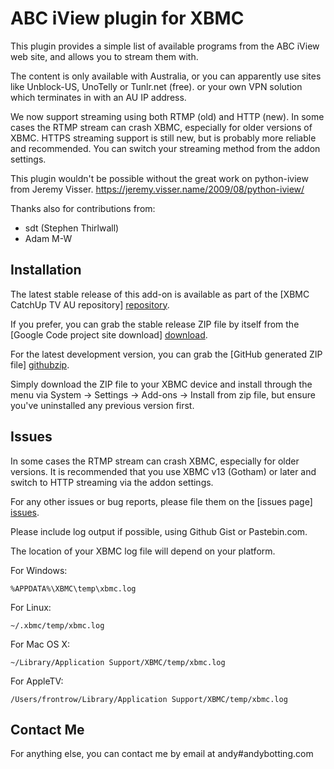 ABC iView plugin for XBMC
================================

This plugin provides a simple list of available programs from the ABC iView
web site, and allows you to stream them with.

The content is only available with Australia, or you can apparently use sites
like Unblock-US, UnoTelly or Tunlr.net (free). or your own VPN solution which
terminates in with an AU IP address.

We now support streaming using both RTMP (old) and HTTP (new). In some cases
the RTMP stream can crash XBMC, especially for older versions of XBMC.
HTTPS streaming support is still new, but is probably more reliable and
recommended. You can switch your streaming method from the addon settings.

This plugin wouldn't be possible without the great work on python-iview from
Jeremy Visser.
https://jeremy.visser.name/2009/08/python-iview/

Thanks also for contributions from:
  * sdt (Stephen Thirlwall)
  * Adam M-W

Installation
------------
The latest stable release of this add-on is available as part of the
[XBMC CatchUp TV AU repository] [repository].

If you prefer, you can grab the stable release ZIP file by itself from the
[Google Code project site download] [download].

For the latest development version, you can grab the [GitHub generated ZIP file] [githubzip].

Simply download the ZIP file to your XBMC device and install through the menu via
System -> Settings -> Add-ons -> Install from zip file, but ensure you've
uninstalled any previous version first.

Issues
------
In some cases the RTMP stream can crash XBMC, especially for older versions.
It is recommended that you use XBMC v13 (Gotham) or later and switch to HTTP
streaming via the addon settings.

For any other issues or bug reports, please file them on the [issues page] [issues].

Please include log output if possible, using Github Gist or Pastebin.com.

The location of your XBMC log file will depend on your platform.

For Windows:
```
%APPDATA%\XBMC\temp\xbmc.log
```

For Linux:
```
~/.xbmc/temp/xbmc.log
```

For Mac OS X:
```
~/Library/Application Support/XBMC/temp/xbmc.log
```

For AppleTV:
```
/Users/frontrow/Library/Application Support/XBMC/temp/xbmc.log
```

Contact Me
----------
For anything else, you can contact me by email at andy#andybotting.com

[repository]: http://code.google.com/p/xbmc-catchuptv-au
[download]: https://code.google.com/p/xbmc-catchuptv-au/downloads/list?q=label:Plugin-ABC_iView
[githubzip]: https://github.com/andybotting/xbmc-addon-abc-iview/archive/master.zip
[issues]: https://github.com/andybotting/xbmc-addon-abc-iview/issues
